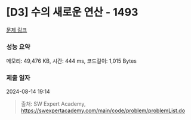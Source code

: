 # [D3] 수의 새로운 연산 - 1493 

[문제 링크](https://swexpertacademy.com/main/code/problem/problemDetail.do?contestProbId=AV2b-QGqADMBBASw) 

### 성능 요약

메모리: 49,476 KB, 시간: 444 ms, 코드길이: 1,015 Bytes

### 제출 일자

2024-08-14 19:14



> 출처: SW Expert Academy, https://swexpertacademy.com/main/code/problem/problemList.do